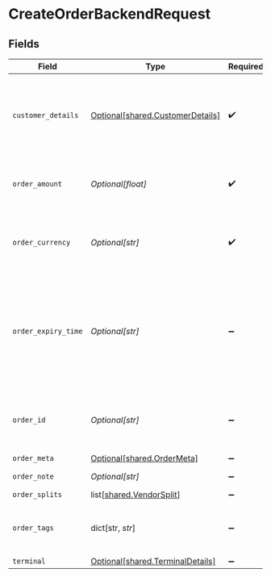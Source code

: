 # CreateOrderBackendRequest


## Fields

| Field                                                                                                                                                                                                    | Type                                                                                                                                                                                                     | Required                                                                                                                                                                                                 | Description                                                                                                                                                                                              | Example                                                                                                                                                                                                  |
| -------------------------------------------------------------------------------------------------------------------------------------------------------------------------------------------------------- | -------------------------------------------------------------------------------------------------------------------------------------------------------------------------------------------------------- | -------------------------------------------------------------------------------------------------------------------------------------------------------------------------------------------------------- | -------------------------------------------------------------------------------------------------------------------------------------------------------------------------------------------------------- | -------------------------------------------------------------------------------------------------------------------------------------------------------------------------------------------------------- |
| `customer_details`                                                                                                                                                                                       | [Optional[shared.CustomerDetails]](undefined/models/shared/customerdetails.md)                                                                                                                           | :heavy_check_mark:                                                                                                                                                                                       | The customer details that are necessary. Note that you can pass dummy details if your use case does not require the customer details.                                                                    |                                                                                                                                                                                                          |
| `order_amount`                                                                                                                                                                                           | *Optional[float]*                                                                                                                                                                                        | :heavy_check_mark:                                                                                                                                                                                       | Bill amount for the order. Provide upto two decimals. 10.15 means Rs 10 and 15 paisa                                                                                                                     | 10.15                                                                                                                                                                                                    |
| `order_currency`                                                                                                                                                                                         | *Optional[str]*                                                                                                                                                                                          | :heavy_check_mark:                                                                                                                                                                                       | Currency for the order. INR if left empty. Contact care@cashfree.com to enable new currencies.                                                                                                           | INR                                                                                                                                                                                                      |
| `order_expiry_time`                                                                                                                                                                                      | *Optional[str]*                                                                                                                                                                                          | :heavy_minus_sign:                                                                                                                                                                                       | Time after which the order expires. Customers will not be able to make the payment beyond the time specified here. We store timestamps in IST, but you can provide them in a valid ISO 8601 time format. | 2021-07-29T00:00:00Z                                                                                                                                                                                     |
| `order_id`                                                                                                                                                                                               | *Optional[str]*                                                                                                                                                                                          | :heavy_minus_sign:                                                                                                                                                                                       | Order identifier present in your system. Alphanumeric and only - and _ allowed.                                                                                                                          |                                                                                                                                                                                                          |
| `order_meta`                                                                                                                                                                                             | [Optional[shared.OrderMeta]](undefined/models/shared/ordermeta.md)                                                                                                                                       | :heavy_minus_sign:                                                                                                                                                                                       | N/A                                                                                                                                                                                                      |                                                                                                                                                                                                          |
| `order_note`                                                                                                                                                                                             | *Optional[str]*                                                                                                                                                                                          | :heavy_minus_sign:                                                                                                                                                                                       | Order note for reference.                                                                                                                                                                                | Test order                                                                                                                                                                                               |
| `order_splits`                                                                                                                                                                                           | list[[shared.VendorSplit](undefined/models/shared/vendorsplit.md)]                                                                                                                                       | :heavy_minus_sign:                                                                                                                                                                                       | N/A                                                                                                                                                                                                      |                                                                                                                                                                                                          |
| `order_tags`                                                                                                                                                                                             | dict[str, *str*]                                                                                                                                                                                         | :heavy_minus_sign:                                                                                                                                                                                       | Custom Tags which can be passed for an order. A maximum of 6 tags can be added                                                                                                                           |                                                                                                                                                                                                          |
| `terminal`                                                                                                                                                                                               | [Optional[shared.TerminalDetails]](undefined/models/shared/terminaldetails.md)                                                                                                                           | :heavy_minus_sign:                                                                                                                                                                                       | N/A                                                                                                                                                                                                      |                                                                                                                                                                                                          |